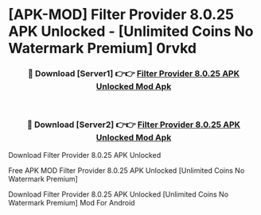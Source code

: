 # [APK-MOD] Filter Provider 8.0.25 APK Unlocked - [Unlimited Coins No Watermark Premium] 0rvkd



<div align="center">
<h3>🔴 Download [Server1] 👉👉 <a href="https://momento.my/?title=Filter_Provider_8.0.25_APK_Unlocked">Filter Provider 8.0.25 APK Unlocked Mod Apk</a></h3><br>

<h3>🔴 Download [Server2] 👉👉 <a href="https://momento.my/?title=Filter_Provider_8.0.25_APK_Unlocked">Filter Provider 8.0.25 APK Unlocked Mod Apk</a></h3>
</div>



Download Filter Provider 8.0.25 APK Unlocked 

Free APK MOD Filter Provider 8.0.25 APK Unlocked [Unlimited Coins No Watermark Premium]

Download Filter Provider 8.0.25 APK Unlocked [Unlimited Coins No Watermark Premium] Mod For Android
